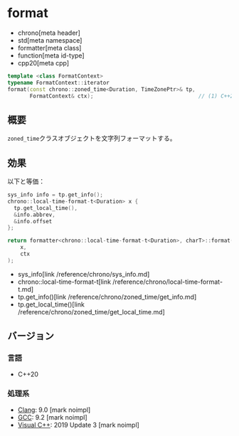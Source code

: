 # format
* chrono[meta header]
* std[meta namespace]
* formatter[meta class]
* function[meta id-type]
* cpp20[meta cpp]

```cpp
template <class FormatContext>
typename FormatContext::iterator
format(const chrono::zoned_time<Duration, TimeZonePtr>& tp,
       FormatContext& ctx);                                 // (1) C++20
```

## 概要
`zoned_time`クラスオブジェクトを文字列フォーマットする。


## 効果
以下と等価：

```cpp
sys_info info = tp.get_info();
chrono::local-time-format-t<Duration> x {
  tp.get_local_time(),
  &info.abbrev,
  &info.offset
};

return formatter<chrono::local-time-format-t<Duration>, charT>::format(
    x,
    ctx
);
```
* sys_info[link /reference/chrono/sys_info.md]
* chrono::local-time-format-t[link /reference/chrono/local-time-format-t.md]
* tp.get_info()[link /reference/chrono/zoned_time/get_info.md]
* tp.get_local_time()[link /reference/chrono/zoned_time/get_local_time.md]

## バージョン
### 言語
- C++20

### 処理系
- [Clang](/implementation.md#clang): 9.0 [mark noimpl]
- [GCC](/implementation.md#gcc): 9.2 [mark noimpl]
- [Visual C++](/implementation.md#visual_cpp): 2019 Update 3 [mark noimpl]
